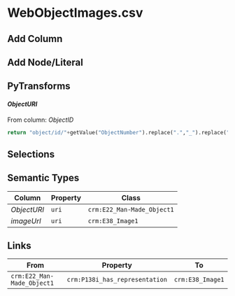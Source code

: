 # WebObjectImages.csv

## Add Column

## Add Node/Literal

## PyTransforms
#### _ObjectURI_
From column: _ObjectID_
``` python
return "object/id/"+getValue("ObjectNumber").replace(".","_").replace(",","_")
```


## Selections

## Semantic Types
| Column | Property | Class |
|  ----- | -------- | ----- |
| _ObjectURI_ | `uri` | `crm:E22_Man-Made_Object1`|
| _imageUrl_ | `uri` | `crm:E38_Image1`|


## Links
| From | Property | To |
|  --- | -------- | ---|
| `crm:E22_Man-Made_Object1` | `crm:P138i_has_representation` | `crm:E38_Image1`|
